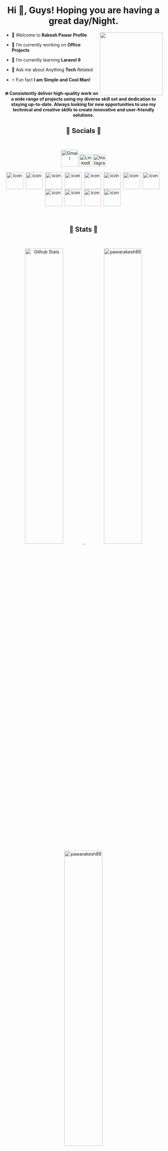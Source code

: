 <h1 align="center">Hi 👋, Guys! Hoping you are having a great day/Night.</h1>

<img align="right" src='https://user-images.githubusercontent.com/5713670/87202985-820dcb80-c2b6-11ea-9f56-7ec461c497c3.gif' width="200">

- 🦁 Welcome to **Rakesh Pawar Profile**

- 🏮 I’m currently working on **Office Projects**

- 🌱 I’m currently learning **Laravel 9**

- 💬 Ask me about Anything **Tech** Related

- ⚡ Fun fact **I am Simple and Cool Man!**

<h4 align="center">🔥 Consistently deliver high-quality work on a wide range of projects using my diverse skill set and dedication to staying up-to-date. Always looking for new opportunities to use my technical and creative skills to create innovative and user-friendly solutions.</h4>

<h2 align="center">🌟 Socials 🌟</h2>
<br />
<p align="center">
    <a href="mailto:rakeshnpawar17@gmail.com?subject=Hi%20from%20Github_Profile" title="Gmail">
        <img src="./assets/images/Gmail.svg" alt="Gmail" width="54" /></a>
    <a href="https://www.linkedin.com/in/RakeshPawar17/" title="LinkedIn">
        <img src="./assets/images/Linkedin.svg" alt="LinkedIn" width="40" /></a>
    <a href="https://www.instagram.com/pawar_rakesh_17/" title="Instagram">
        <img src="./assets/images/Instagram.svg" alt="Instagram" width="40" /></a>
</p>

<p align="center">
        <img src="https://techstack-generator.vercel.app/ts-icon.svg" alt="icon" width="54" height="54" align="center"/>&nbsp;
        <img src="https://techstack-generator.vercel.app/restapi-icon.svg" alt="icon" width="54" height="54" align="center"/>&nbsp;
        <img src="https://techstack-generator.vercel.app/docker-icon.svg" alt="icon" width="54" height="54" align="center"/>&nbsp;
        <img src="https://techstack-generator.vercel.app/mysql-icon.svg" alt="icon" width="54" height="54" align="center"/>&nbsp;
        <img src="https://techstack-generator.vercel.app/github-icon.svg" alt="icon" width="54" height="54" align="center"/>&nbsp;
        <img src="https://techstack-generator.vercel.app/python-icon.svg" alt="icon" width="54" height="54" align="center"/>&nbsp;
        <img src="https://techstack-generator.vercel.app/django-icon.svg" alt="icon" width="54" height="54" align="center"/>&nbsp;
        <img src="https://techstack-generator.vercel.app/react-icon.svg" alt="icon" width="54" height="54" align="center"/>&nbsp;
        <img src="https://techstack-generator.vercel.app/redux-icon.svg" alt="icon" width="54" height="54" align="center"/>&nbsp;
        <img src="https://techstack-generator.vercel.app/sass-icon.svg" alt="icon" width="54" height="54" align="center"/>&nbsp;
        <img src="https://techstack-generator.vercel.app/webpack-icon.svg" alt="icon" width="54" height="54" align="center"/>&nbsp;
        <img src="https://techstack-generator.vercel.app/graphql-icon.svg" alt="icon" width="54" height="54" align="center"/>&nbsp;
</p>
<!-- <br />
<h2 align="center">🚀 Super Projects 🚀</h2> -->

<br />
<h2 align="center">🤍 Stats 🤍</h2>
<br />

<p align="center">
    <a href="https://github.com/pawarakesh89?tab=repositories" title="Profile">
        <img src="https://github-readme-stats.vercel.app/api?username=pawarakesh89&show_icons=true&custom_title=My%20GitHub%20Stats&border_radius=0"
            alt="Github Stats" width="49%" />
    </a>
    <a href="https://github.com/pawarakesh89?tab=repositories" title="Profile">
        <img src="https://github-readme-streak-stats.herokuapp.com/?user=pawarakesh89&border_radius=0" alt="pawarakesh89"
            width="49%" />
    </a>
  <a href="https://github.com/pawarakesh89?tab=repositories" title="Profile">
        <img src="https://github-profile-summary-cards.vercel.app/api/cards/profile-details?username=pawarakesh89&theme=radical&hide_border=true" alt="pawarakesh89"
            width="49%" />
    </a>
     

</p>
<p align="center">
<a href="https://github.com/pawarakesh89?tab=repositories" title="Profile">
<img src="https://komarev.com/ghpvc/?username=pawarakesh89&label=Profile%20views&color=0e75b6&style=flat" alt="pawarakesh89" />
</a>
</p>
<details>
  <summary>Trophies</summary>
    <p  align="center">
    <a href="https://github.com/pawarakesh89?tab=repositories" title="Profile">
        <img src="https://github-profile-trophy.vercel.app/?username=pawarakesh89&theme=onedark&column=3&margin-w=15&margin-h=15&no-bg=true&no-frame=true" alt="pawarakesh89"
            width="49%" />
    </a>
    </p>
</details>

<h2 align="center">🤝 Support 🤝</h2>

<p align="center">🎀 Contributions (<a href="https://guides.github.com/introduction/flow" title="GitHub flow">GitHub
        Flow</a>), 🔥 issues, and 🥮 feature requests are most welcome!</p>

<p align="center">💙 If you like my projects, Give them ⭐ and Share it with friends!</p>
</p>
<p align="center">Made with ❤️ in India</p>
<p align="center">If you'd like to discuss any sort of opportunity, feel free to <a href="mailto:rakeshnpawar17@gmail.com" title="mailto:rakeshnpawar17@gmail.com">Contact me</a></p>
